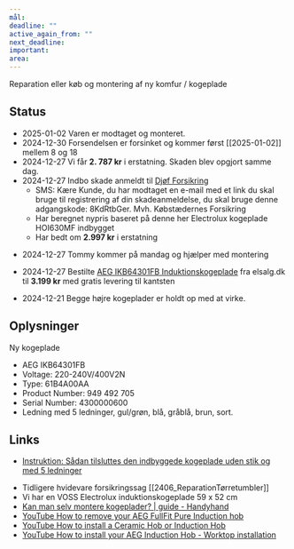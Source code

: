 ```yaml
---
mål: 
deadline: ""
active_again_from: ""
next_deadline: 
important: 
area:
---
```

Reparation eller køb og montering af ny komfur / kogeplade
## Status
- 2025-01-02 Varen er modtaget og monteret. 
- 2024-12-30 Forsendelsen er forsinket og kommer først [[2025-01-02]] mellem 8 og 18
- 2024-12-27 Vi får **2. 787 kr** i erstatning. Skaden blev opgjort samme dag. 
- 2024-12-27 Indbo skade anmeldt til [Djøf Forsikring](https://www.djoefforsikring.dk/anmeld-skad)
	- SMS: Kære Kunde, du har modtaget en e-mail med et link du skal bruge til registrering af din skadeanmeldelse, du skal bruge denne adgangskode: 8KdRtbGer. Mvh. Købstædernes Forsikring
	- Har beregnet nypris baseret på denne her Electrolux kogeplade HOI630MF indbygget
	- Har bedt om **2.997 kr** i erstatning
* 2024-12-27 Tommy kommer på mandag og hjælper med montering 
- 2024-12-27 Bestilte [AEG IKB64301FB Induktionskogeplade](https://elsalg.dk/aeg-ikb64301fb-induktionskogeplade) fra elsalg.dk til **3.199 kr** med gratis levering til kantsten
* 2024-12-21 Begge højre kogeplader er holdt op med at virke.
## Oplysninger
Ny kogeplade 
- AEG IKB64301FB 
- Voltage: 220-240V/400V2N
- Type: 61B4A00AA
- Product Number: 949 492 705
- Serial Number: 4300000600
- Ledning med 5 ledninger, gul/grøn, blå, gråblå, brun, sort. 
## Links
- [Instruktion: Sådan tilsluttes den indbyggede kogeplade uden stik og med 5 ledninger](https://top.washerhouse.com/da/9/dlja-kuhni/kuhonnaja-plita/podsoedinit-varochnuju-panel-bez-vilki-i-s-5-provodami)
* Tidligere hvidevare forsikringssag [[2406_ReparationTørretumbler]]
* Vi har en VOSS Electrolux induktionskogeplade 59 x 52 cm
* [Kan man selv montere kogeplader? | guide - Handyhand](https://handyhand.dk/haarde-hvidevarer/komfur/montering-kogeplader/guide)
* [YouTube How to remove your AEG FullFit Pure Induction hob](https://m.youtube.com/watch?v=_HLwwScgMnA)
* [YouTube How to install a Ceramic Hob or Induction Hob](https://www.youtube.com/watch?v=4-3UetYoLxk)
* [YouTube How to install your AEG Induction Hob - Worktop installation](https://m.youtube.com/watch?v=LLmWSE_13BM) 


